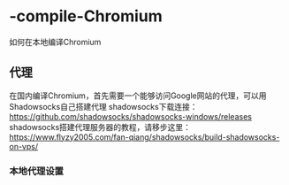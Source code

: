 # -compile-Chromium
如何在本地编译Chromium
## 代理
在国内编译Chromium，首先需要一个能够访问Google网站的代理，可以用Shadowsocks自己搭建代理
shadowsocks下载连接：https://github.com/shadowsocks/shadowsocks-windows/releases
shadowsocks搭建代理服务器的教程，请移步这里：
https://www.flyzy2005.com/fan-qiang/shadowsocks/build-shadowsocks-on-vps/
### 本地代理设置
 
